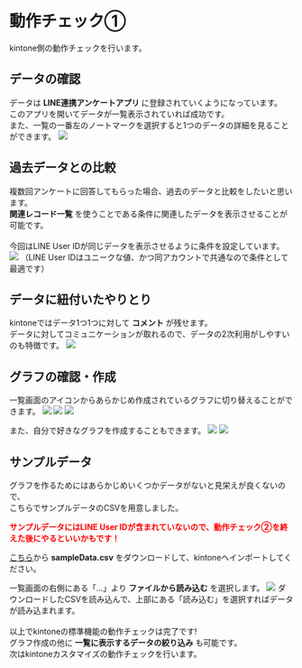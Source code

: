 # 動作チェック①

kintone側の動作チェックを行います。

## データの確認

データは **LINE連携アンケートアプリ** に登録されていくようになっています。<br/>
このアプリを開いてデータが一覧表示されていれば成功です。<br/>
また、一覧の一番左のノートマークを選択すると1つのデータの詳細を見ることができます。
<img src="https://docs.google.com/drawings/d/e/2PACX-1vRQfmlfZviYxix7VZoW3XJueU6IZwhVfcDzRQ6dQJ3Bu9ROVhMH3GjRHxfThUewej7dVjmi1XjYibet/pub?w=925&amp;h=609">

## 過去データとの比較

複数回アンケートに回答してもらった場合、過去のデータと比較をしたいと思います。<br/>
**関連レコード一覧** を使うことである条件に関連したデータを表示させることが可能です。<br/>
<br/>
今回はLINE User IDが同じデータを表示させるように条件を設定しています。<br/>
<img src="https://docs.google.com/drawings/d/e/2PACX-1vTEOyhAkQLM168sWBL1vtioNL3hCank_9uS_oPeCt5muCcSlrAPunp4HhPE9_vYS0njoHOPDW3MB89F/pub?w=920&amp;h=158">
（LINE User IDはユニークな値、かつ同アカウントで共通なので条件として最適です）

## データに紐付いたやりとり

kintoneではデータ1つ1つに対して **コメント** が残せます。<br/>
データに対してコミュニケーションが取れるので、データの2次利用がしやすいのも特徴です。
<img src="https://docs.google.com/drawings/d/e/2PACX-1vRlRUwtFdFQ428tqINwJwF0I76j8iPqyk-BRc02rk5rpi5em2uGc0Non2FPdMrHR7lSAHQfqhdynQ8Y/pub?w=929&amp;h=349">

## グラフの確認・作成

一覧画面のアイコンからあらかじめ作成されているグラフに切り替えることができます。
<img src="https://docs.google.com/drawings/d/e/2PACX-1vQjoYmYu6napc_mvdyjKv2QyhzQNOVoeaAK-FupUNiC1hRHGul5iG-Mi79P0Exubxd3BVNQB_sYERId/pub?w=782&amp;h=520">
<img src="https://docs.google.com/drawings/d/e/2PACX-1vSs8i4e9cYmJzy9YdaFAz67_jc0Wks7bkVCpdJ26LCpjkUDkOVIHg14jIqbpv2-koicUNd_eQDGznqM/pub?w=825&amp;h=530">
<img src="https://docs.google.com/drawings/d/e/2PACX-1vR_PcSnCPM1SsWy6aSTg0C0WkD9a-k3kKC5O9aKX2xiVZtz6lfbA8mg5fiMzO4KO_9vEuuhI0VNecj7/pub?w=922&amp;h=617">

また、自分で好きなグラフを作成することもできます。
<img src="https://docs.google.com/drawings/d/e/2PACX-1vQt2nb5bNFNXaP9vWY0VtOeEHbUlQggkOewljrzUOwr3o9b9KTiuJ7I_WAWCKfL9we9XQUOBo20aZ0R/pub?w=821&amp;h=495">
<img src="https://docs.google.com/drawings/d/e/2PACX-1vR9TeqaUCY8XEc13mFwSOQ_vHd1OwTjQR9OPW3FGJyKgtz-vUf9Q3iZO8x7MtjcoBmV8xm08b5cAhoy/pub?w=914&amp;h=611">
<br/>

## サンプルデータ

グラフを作るためにはあらかじめいくつかデータがないと見栄えが良くないので、<br/>
こちらでサンプルデータのCSVを用意しました。

<font color="red">**サンプルデータにはLINE User IDが含まれていないので、動作チェック②を終えた後にやるといいかもです！**</font>

[こちら](https://github.com/RyBB/liff-kintone-questionary/releases)から **sampleData.csv** をダウンロードして、kintoneへインポートしてください。

一覧画面の右側にある「…」より **ファイルから読み込む** を選択します。
<img src="https://docs.google.com/drawings/d/e/2PACX-1vQpciYjPgGcs6abovgZGjUZBKN3fTGiKA47LMfia5V3KHekaUbOLx59N2D06U33lLltNueFyOxgtc6s/pub?w=926&amp;h=621">
ダウンロードしたCSVを読み込んで、上部にある「読み込む」を選択すればデータが読み込まれます。
<br/>
<br/>
以上でkintoneの標準機能の動作チェックは完了です!<br/>
グラフ作成の他に **一覧に表示するデータの絞り込み** も可能です。<br/>
次はkintoneカスタマイズの動作チェックを行います。
